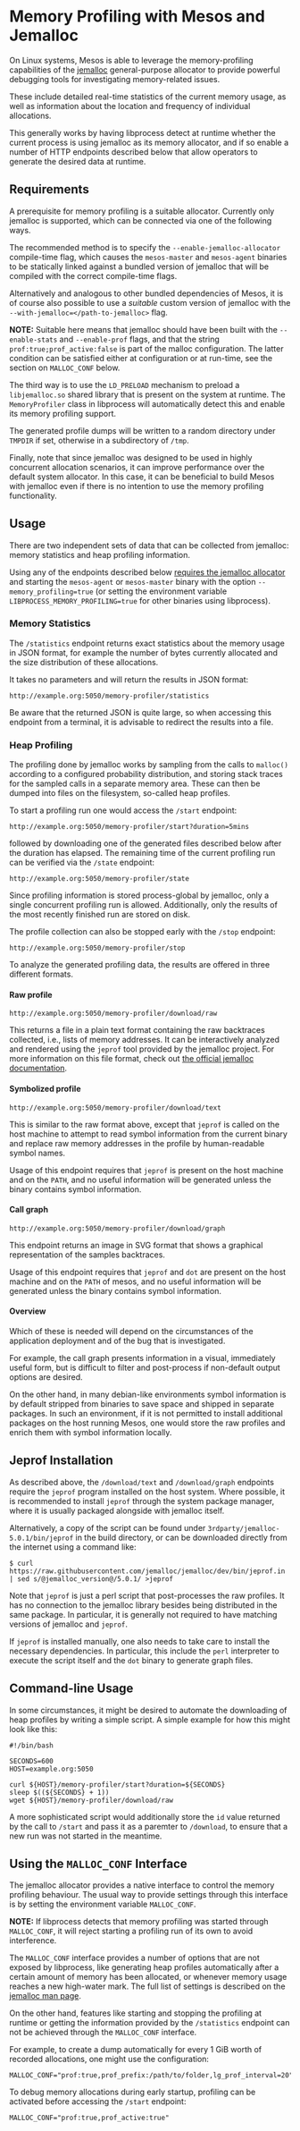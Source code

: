 # Memory Profiling with Mesos and Jemalloc

On Linux systems, Mesos is able to leverage the memory-profiling capabilities of
the [jemalloc](http://jemalloc.net) general-purpose allocator to provide
powerful debugging tools for investigating memory-related issues.

These include detailed real-time statistics of the current memory usage, as well
as information about the location and frequency of individual allocations.

This generally works by having libprocess detect at runtime whether the current
process is using jemalloc as its memory allocator, and if so enable a number of
HTTP endpoints described below that allow operators to generate the desired data
at runtime.


<a name="requirements"></a>
## Requirements

A prerequisite for memory profiling is a suitable allocator. Currently only
jemalloc is supported, which can be connected via one of the following ways.

The recommended method is to specify the `--enable-jemalloc-allocator`
compile-time flag, which causes the `mesos-master` and `mesos-agent` binaries
to be statically linked against a bundled version of jemalloc that will be
compiled with the correct compile-time flags.

Alternatively and analogous to other bundled dependencies of Mesos, it is of
course also possible to use a _suitable_ custom version of jemalloc with the
`--with-jemalloc=</path-to-jemalloc>` flag.

**NOTE:** Suitable here means that jemalloc should have been built with the
`--enable-stats` and `--enable-prof` flags, and that the string
`prof:true;prof_active:false` is part of the malloc configuration. The latter
condition can be satisfied either at configuration or at run-time, see the
section on `MALLOC_CONF` below.

The third way is to use the `LD_PRELOAD` mechanism to preload a `libjemalloc.so`
shared library that is present on the system at runtime. The `MemoryProfiler`
class in libprocess will automatically detect this and enable its memory
profiling support.

The generated profile dumps will be written to a random directory under `TMPDIR`
if set, otherwise in a subdirectory of `/tmp`.

Finally, note that since jemalloc was designed to be used in highly concurrent
allocation scenarios, it can improve performance over the default system
allocator. In this case, it can be beneficial to build Mesos with jemalloc even
if there is no intention to use the memory profiling functionality.

## Usage

There are two independent sets of data that can be collected from jemalloc:
memory statistics and heap profiling information.

Using any of the endpoints described below
[requires the jemalloc allocator](#requirements) and starting the `mesos-agent`
or `mesos-master` binary with the option `--memory_profiling=true` (or setting
the environment variable `LIBPROCESS_MEMORY_PROFILING=true` for other binaries
using libprocess).


### Memory Statistics

The `/statistics` endpoint returns exact statistics about the memory usage in
JSON format, for example the number of bytes currently allocated and the size
distribution of these allocations.

It takes no parameters and will return the results in JSON format:

    http://example.org:5050/memory-profiler/statistics

Be aware that the returned JSON is quite large, so when accessing this endpoint
from a terminal, it is advisable to redirect the results into a file.


### Heap Profiling

The profiling done by jemalloc works by sampling from the calls to `malloc()`
according to a configured probability distribution, and storing stack traces for
the sampled calls in a separate memory area. These can then be dumped into files
on the filesystem, so-called heap profiles.

To start a profiling run one would access the `/start` endpoint:

    http://example.org:5050/memory-profiler/start?duration=5mins

followed by downloading one of the generated files described below after the
duration has elapsed. The remaining time of the current profiling run can be
verified via the `/state` endpoint:

    http://example.org:5050/memory-profiler/state

Since profiling information is stored process-global by jemalloc, only a single
concurrent profiling run is allowed. Additionally, only the results of the most
recently finished run are stored on disk.

The profile collection can also be stopped early with the `/stop` endpoint:

    http://example.org:5050/memory-profiler/stop

To analyze the generated profiling data, the results are offered in three
different formats.

#### Raw profile

    http://example.org:5050/memory-profiler/download/raw

This returns a file in a plain text format containing the raw backtraces
collected, i.e., lists of memory addresses. It can be interactively analyzed
and rendered using the `jeprof` tool provided by the jemalloc project. For more
information on this file format, check out [the official jemalloc
documentation](http://jemalloc.net/jemalloc.3.html#heap_profile_format).

#### Symbolized profile

    http://example.org:5050/memory-profiler/download/text

This is similar to the raw format above, except that `jeprof` is called on the
host machine to attempt to read symbol information from the current binary and
replace raw memory addresses in the profile by human-readable symbol names.

Usage of this endpoint requires that `jeprof` is present on the host machine
and on the `PATH`, and no useful information will be generated unless the binary
contains symbol information.

#### Call graph

    http://example.org:5050/memory-profiler/download/graph

This endpoint returns an image in SVG format that shows a graphical
representation of the samples backtraces.

Usage of this endpoint requires that `jeprof` and `dot` are present on the host
machine and on the `PATH` of mesos, and no useful information will be generated
unless the binary contains symbol information.

#### Overview

Which of these is needed will depend on the circumstances of the application
deployment and of the bug that is investigated.

For example, the call graph presents information in a visual, immediately useful
form, but is difficult to filter and post-process if non-default output options
are desired.

On the other hand, in many debian-like environments symbol information is by
default stripped from binaries to save space and shipped in separate packages.
In such an environment, if it is not permitted to install additional packages on
the host running Mesos, one would store the raw profiles and enrich them with
symbol information locally.


## Jeprof Installation

As described above, the `/download/text` and `/download/graph` endpoints require
the `jeprof` program installed on the host system. Where possible, it is
recommended to install `jeprof` through the system package manager, where it is
usually packaged alongside with jemalloc itself.

Alternatively, a copy of the script can be found under
`3rdparty/jemalloc-5.0.1/bin/jeprof` in the build directory, or can be
downloaded directly from the internet using a command like:

    $ curl https://raw.githubusercontent.com/jemalloc/jemalloc/dev/bin/jeprof.in | sed s/@jemalloc_version@/5.0.1/ >jeprof

Note that `jeprof` is just a perl script that post-processes the raw profiles.
It has no connection to the jemalloc library besides being distributed in the
same package. In particular, it is generally not required to have matching
versions of jemalloc and `jeprof`.

If `jeprof` is installed manually, one also needs to take care to install the
necessary dependencies. In particular, this include the `perl` interpreter to
execute the script itself and the `dot` binary to generate graph files.


## Command-line Usage

In some circumstances, it might be desired to automate the downloading of heap
profiles by writing a simple script. A simple example for how this might look
like this:

    #!/bin/bash

    SECONDS=600
    HOST=example.org:5050

    curl ${HOST}/memory-profiler/start?duration=${SECONDS}
    sleep $((${SECONDS} + 1))
    wget ${HOST}/memory-profiler/download/raw

A more sophisticated script would additionally store the `id` value returned by
the call to `/start` and pass it as a paremter to `/download`, to ensure that a
new run was not started in the meantime.


## Using the `MALLOC_CONF` Interface

The jemalloc allocator provides a native interface to control the memory
profiling behaviour. The usual way to provide settings through this interface is
by setting the environment variable `MALLOC_CONF`.

**NOTE:** If libprocess detects that memory profiling was started through
`MALLOC_CONF`, it will reject starting a profiling run of its own to avoid
interference.

The `MALLOC_CONF` interface provides a number of options that are not exposed by
libprocess, like generating heap profiles automatically after a certain amount
of memory has been allocated, or whenever memory usage reaches a new high-water
mark. The full list of settings is described on the
[jemalloc man page](http://jemalloc.net/jemalloc.3.html).

On the other hand, features like starting and stopping the profiling at runtime
or getting the information provided by the `/statistics` endpoint can not be
achieved through the `MALLOC_CONF` interface.

For example, to create a dump automatically for every 1 GiB worth of recorded
allocations, one might use the configuration:

    MALLOC_CONF="prof:true,prof_prefix:/path/to/folder,lg_prof_interval=20"

To debug memory allocations during early startup, profiling can be activated
before accessing the `/start` endpoint:

    MALLOC_CONF="prof:true,prof_active:true"
